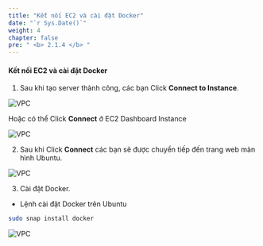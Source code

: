 ```yaml
---
title: "Kết nối EC2 và cài đặt Docker"
date: "`r Sys.Date()`"
weight: 4
chapter: false
pre: " <b> 2.1.4 </b> "
---
```


#### Kết nối EC2 và cài đặt Docker

1.  Sau khi tạo server thành công, các bạn Click **Connect to Instance**.

![VPC](/images/6.png)

Hoặc có thể Click **Connect** ở EC2 Dashboard Instance

![VPC](/images/7.png)

2. Sau khi Click **Connect** các bạn sẽ được chuyển tiếp đến trang web màn hình Ubuntu.

![VPC](/images/8.png)

3. Cài đặt Docker.

- Lệnh cài đặt Docker trên Ubuntu

```bash
sudo snap install docker
```

![VPC](/images/9.png)
